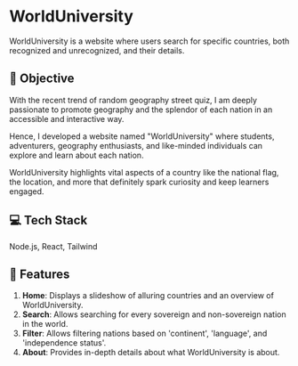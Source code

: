 # WorldUniversity

WorldUniversity is a  website where users search for specific countries, both recognized and unrecognized, and their details.

## 🎯 Objective

With the recent trend of random geography street quiz, I am deeply passionate to promote geography and the splendor of each nation in an accessible and interactive way.

Hence, I developed a website named "WorldUniversity" where students, adventurers, geography enthusiasts, and like-minded individuals can explore and learn about each nation.

WorldUniversity highlights vital aspects of a country like the national flag, the location, and more that definitely spark curiosity and keep learners engaged.

## 💻 Tech Stack

Node.js, React, Tailwind

## 🎨 Features
1. **Home**: Displays a slideshow of alluring countries and an overview of WorldUniversity.
2. **Search**: Allows searching for every sovereign and non-sovereign nation in the world.
3. **Filter**: Allows filtering nations based on 'continent', 'language', and 'independence status'.
4. **About**: Provides in-depth details about what WorldUniversity is about.
